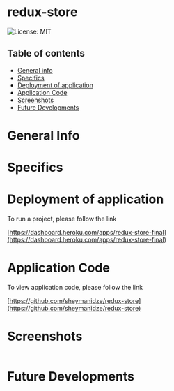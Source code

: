# redux-store


![License: MIT](https://img.shields.io/badge/License-MIT-yellow.svg)

## Table of contents
 * [General info](#General-Info)
 * [Specifics](#Specifics)
 * [Deployment of application](#Deployment-of-application)
 * [Application Code](#Application-Code)
 * [Screenshots](#Screenshots)
 * [Future Developments](#Future-Developments)


 # General Info


 # Specifics


 # Deployment of application

   To run a project, please follow the link 

   [https://dashboard.heroku.com/apps/redux-store-final](https://dashboard.heroku.com/apps/redux-store-final)



 # Application Code

   To view application code, please follow the link 

   [https://github.com/sheymanidze/redux-store](https://github.com/sheymanidze/redux-store)


 # Screenshots

   ![]()


 # Future Developments